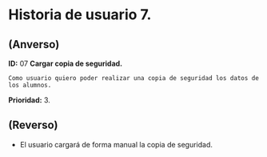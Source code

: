 # Historia de usuario 7.

## **(Anverso)**

**ID:** 07 **Cargar copia de seguridad.**

`Como usuario quiero poder realizar una copia de seguridad los datos de los alumnos.`

**Prioridad:** 3.

## **(Reverso)**
	
- El usuario cargará de forma manual la copia de seguridad.